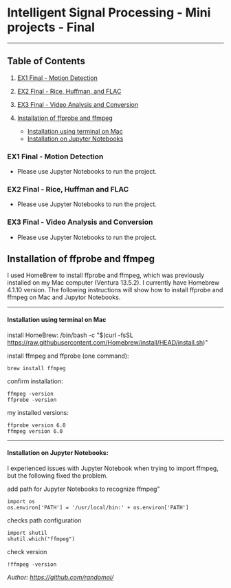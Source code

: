 
# Intelligent Signal Processing - Mini projects - Final

***

## **Table of Contents**

1. [EX1 Final - Motion Detection](#ex1-final---motion-detection)
2. [EX2 Final - Rice, Huffman, and FLAC](#ex2-final---rice-huffman-and-flac)
3. [EX3 Final - Video Analysis and Conversion](#ex3-final---video-analysis-and-conversion)

4. [Installation of ffprobe and ffmpeg](#installation-of-ffprobe-and-ffmpeg)
   - [Installation using terminal on Mac](#installation-using-terminal-on-mac)
   - [Installation on Jupyter Notebooks](#installation-on-jupyter-notebooks)


### **EX1 Final - Motion Detection**

- Please use Jupyter Notebooks to run the project. 

### **EX2 Final - Rice, Huffman and FLAC**

- Please use Jupyter Notebooks to run the project. 

### **EX3 Final - Video Analysis and Conversion**

- Please use Jupyter Notebooks to run the project. 


## **Installation of ffprobe and ffmpeg**

I used HomeBrew to install ffprobe and ffmpeg, which was previously installed on my Mac computer (Ventura 13.5.2). I currently have Homebrew 4.1.10 version. The following instructions will show how to install ffprobe and ffmpeg on Mac and Jupytor Notebooks.

***

#### Installation using terminal on Mac

install HomeBrew:
	/bin/bash -c "$(curl -fsSL https://raw.githubusercontent.com/Homebrew/install/HEAD/install.sh)"

install ffmpeg and ffprobe (one command):

	brew install ffmpeg

confirm installation:

	ffmpeg -version
	ffprobe -version

my installed versions:

	ffprobe version 6.0 
	ffmpeg version 6.0

***

#### Installation on Jupyter Notebooks:

I experienced issues with Jupyter Notebook when trying to import ffmpeg, but the following fixed the problem.

add path for Jupyter Notebooks to recognize ffmpeg"

	import os
	os.environ['PATH'] = '/usr/local/bin:' + os.environ['PATH']

checks path configuration

	import shutil
	shutil.which("ffmpeg")

check version

	!ffmpeg -version

*Author: https://github.com/randomoi/*
